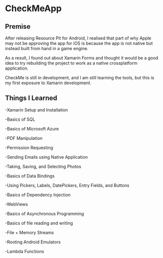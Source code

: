 # CheckMeApp

## Premise

After releasing Resource Pit for Android, I realised that part of why Apple may not be approving
the app for iOS is because the app is not native but instead built from hand in a game engine.

As a result, I found out about Xamarin Forms and thought it would be a good idea to try
rebuilding the project to work as a native crossplatform application.

CheckMe is still in development, and I am still learning the tools, but this is my first
exposure to Xamarin development.

## Things I Learned

-Xamarin Setup and Installation

-Basics of SQL

-Basics of Microsoft Azure

-PDF Manipulation

-Permission Requesting

-Sending Emails using Native Application

-Taking, Saving, and Selecting Photos

-Basics of Data Bindings

-Using Pickers, Labels, DatePickers, Entry Fields, and Buttons

-Basics of Dependency Injection

-WebViews

-Basics of Asynchronous Programming

-Basics of file reading and writing

-File + Memory Streams

-Rooting Android Emulators

-Lambda Functions
